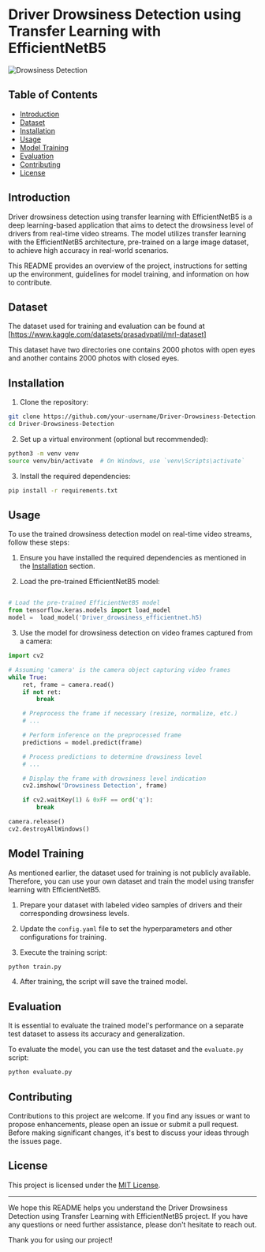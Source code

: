 # Driver Drowsiness Detection using Transfer Learning with EfficientNetB5

![Drowsiness Detection](https://example.com/path/to/drowsiness-detection-image.png)

## Table of Contents

- [Introduction](#introduction)
- [Dataset](#dataset)
- [Installation](#installation)
- [Usage](#usage)
- [Model Training](#model-training)
- [Evaluation](#evaluation)
- [Contributing](#contributing)
- [License](#license)

## Introduction

Driver drowsiness detection using transfer learning with EfficientNetB5 is a deep learning-based application that aims to detect the drowsiness level of drivers from real-time video streams. The model utilizes transfer learning with the EfficientNetB5 architecture, pre-trained on a large image dataset, to achieve high accuracy in real-world scenarios.

This README provides an overview of the project, instructions for setting up the environment, guidelines for model training, and information on how to contribute.

## Dataset

The dataset used for training and evaluation can be found at [https://www.kaggle.com/datasets/prasadvpatil/mrl-dataset]

This dataset have two directories one contains 2000 photos with open eyes and another contains 2000 photos with closed eyes.

## Installation

1. Clone the repository:

```bash
git clone https://github.com/your-username/Driver-Drowsiness-Detection.git
cd Driver-Drowsiness-Detection
```

2. Set up a virtual environment (optional but recommended):

```bash
python3 -m venv venv
source venv/bin/activate  # On Windows, use `venv\Scripts\activate`
```

3. Install the required dependencies:

```bash
pip install -r requirements.txt
```

## Usage

To use the trained drowsiness detection model on real-time video streams, follow these steps:

1. Ensure you have installed the required dependencies as mentioned in the [Installation](#installation) section.

2. Load the pre-trained EfficientNetB5 model:

```python

# Load the pre-trained EfficientNetB5 model
from tensorflow.keras.models import load_model
model =  load_model('Driver_drowsiness_efficientnet.h5)

```

3. Use the model for drowsiness detection on video frames captured from a camera:

```python
import cv2

# Assuming 'camera' is the camera object capturing video frames
while True:
    ret, frame = camera.read()
    if not ret:
        break

    # Preprocess the frame if necessary (resize, normalize, etc.)
    # ...

    # Perform inference on the preprocessed frame
    predictions = model.predict(frame)

    # Process predictions to determine drowsiness level
    # ...

    # Display the frame with drowsiness level indication
    cv2.imshow('Drowsiness Detection', frame)

    if cv2.waitKey(1) & 0xFF == ord('q'):
        break

camera.release()
cv2.destroyAllWindows()
```

## Model Training

As mentioned earlier, the dataset used for training is not publicly available. Therefore, you can use your own dataset and train the model using transfer learning with EfficientNetB5.

1. Prepare your dataset with labeled video samples of drivers and their corresponding drowsiness levels.

2. Update the `config.yaml` file to set the hyperparameters and other configurations for training.

3. Execute the training script:

```bash
python train.py
```

4. After training, the script will save the trained model.

## Evaluation

It is essential to evaluate the trained model's performance on a separate test dataset to assess its accuracy and generalization.

To evaluate the model, you can use the test dataset and the `evaluate.py` script:

```bash
python evaluate.py
```

## Contributing

Contributions to this project are welcome. If you find any issues or want to propose enhancements, please open an issue or submit a pull request. Before making significant changes, it's best to discuss your ideas through the issues page.

## License

This project is licensed under the [MIT License](LICENSE).

---

We hope this README helps you understand the Driver Drowsiness Detection using Transfer Learning with EfficientNetB5 project. If you have any questions or need further assistance, please don't hesitate to reach out.

Thank you for using our project!
